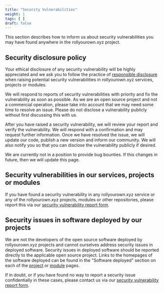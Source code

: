 ```yaml
---
title: "Security Vulnerabilities"
weight: 1
tags: [ ]
draft: false
---
```

<!-- SPDX-FileCopyrightText: 2022 Wilfred Nicoll <xyzroller@rollyourown.xyz> -->
<!-- SPDX-License-Identifier: CC-BY-SA-4.0 -->

This section describes how to inform us about security vulnerabilities you may have found anywhere in the rollyourown.xyz project.

<!--more-->

## Security disclosure policy

Your ethical disclosure of any security vulnerability will be highly appreciated and we ask you to follow the practice of [responsible disclosure](https://en.wikipedia.org/wiki/Responsible_disclosure) when raising potential security vulnerabilities in rollyourown.xyz services, projects or modules.

We will respond to reports of security vulnerabilities with priority and fix the vulnerability as soon as possible. As we are an open source project and not a commercial operation, please take into account that we may need some time to resolve an issue. Please do not disclose a vulnerability publicly without first discussing this with us.

After you have raised a security vulnerability, we will review your report and verify the vulnerability. We will respond with a confirmation and may request further information. Once we have resolved the issue, we will update our code, publish a new version and inform our community. We will also notify you so that you can disclose the vulnerability publicly if desired.

We are currently not in a position to provide bug bounties. If this changes in future, then we will update this page.

## Security vulnerabilities in our services, projects or modules

If you have found a security vulnerability in any rollyourown.xyz service or any of the rollyourown.xyz projects, modules or other repositories, please report this via our [security vulnerability report form](https://forms.rollyourown.xyz/security-vulnerability).

## Security issues in software deployed by our projects

We are not the developers of the open source software deployed by rollyourown.xyz projects and cannot ourselves address security issues in deployed software. Security issues in deployed software should be reported directly to the applicable open source project. Links to the homepages of the software deployed can be found in the "Software deployed" section on each of the [project](/rollyourown/projects/) or [module](/rollyourown/project_modules/) pages.

If in doubt, or if you have found no way to report a security issue confidentially in these cases, please contact us via our [security vulnerability report form](https://forms.rollyourown.xyz/security-vulnerability).
